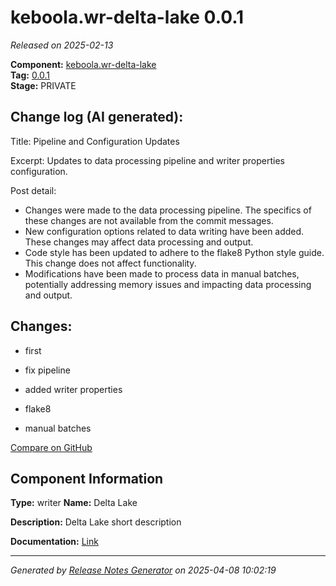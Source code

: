 #  keboola.wr-delta-lake 0.0.1

_Released on 2025-02-13_

**Component:** [keboola.wr-delta-lake](https://github.com/keboola/component-delta-lake)  
**Tag:** [0.0.1](https://github.com/keboola/component-delta-lake/releases/tag/0.0.1)  
**Stage:** PRIVATE


## Change log (AI generated):
Title: Pipeline and Configuration Updates

Excerpt: Updates to data processing pipeline and writer properties configuration.

Post detail: 
- Changes were made to the data processing pipeline. The specifics of these changes are not available from the commit messages.
- New configuration options related to data writing have been added. These changes may affect data processing and output.
- Code style has been updated to adhere to the flake8 Python style guide. This change does not affect functionality.
- Modifications have been made to process data in manual batches, potentially addressing memory issues and impacting data processing and output.



## Changes:



- first 






- fix pipeline 




- added writer properties 




- flake8 




- manual batches 



[Compare on GitHub](https://github.com/keboola/component-delta-lake/compare/initial...0.0.1)



## Component Information
**Type:** writer
**Name:** Delta Lake

**Description:** Delta Lake short description


**Documentation:** [Link](https://github.com/keboola/component-delta-lake.git/blob/master/README.md)



---
_Generated by [Release Notes Generator](https://github.com/keboola/release-notes-generator)
on 2025-04-08 10:02:19_